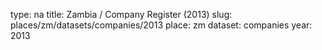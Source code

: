 type: na
title: Zambia / Company Register (2013)
slug: places/zm/datasets/companies/2013
place: zm
dataset: companies
year: 2013
